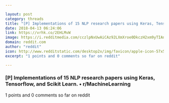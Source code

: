 ```yaml
---

layout: post
category: threads
title: "[P] Implementations of 15 NLP research papers using Keras, Tensorflow, and Scikit Learn."
date: 2018-04-13 06:24:06
link: https://vrhk.co/2EHLMvW
image: https://i.redditmedia.com/cczlpNxUwAiCAz92LXmXroe0DkczH2xm9yTIAn5VpDU.jpg?w=320&s=38011b77aa6ec183c5ddd4e3f54b6d9b
domain: reddit.com
author: "reddit"
icon: http://www.redditstatic.com/desktop2x/img/favicon/apple-icon-57x57.png
excerpt: "1 points and 0 comments so far on reddit"

---
```


### [P] Implementations of 15 NLP research papers using Keras, Tensorflow, and Scikit Learn. • r/MachineLearning

1 points and 0 comments so far on reddit